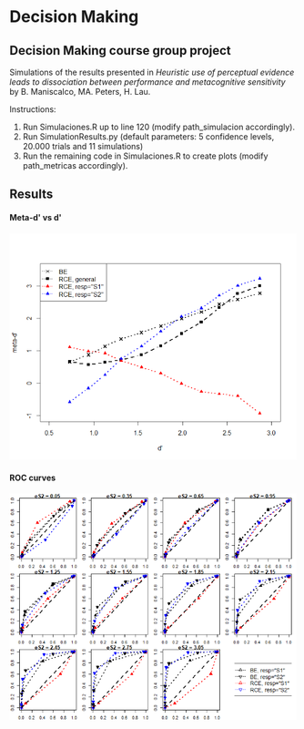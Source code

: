 # Decision Making
Decision Making course group project
-------------------------
Simulations of the results presented in *Heuristic use of perceptual evidence leads to dissociation between performance and metacognitive sensitivity* by B. Maniscalco, MA. Peters, H. Lau.

Instructions:
  1. Run Simulaciones.R up to line 120 (modify path_simulacion accordingly).
  2. Run SimulationResults.py (default parameters: 5 confidence levels, 20.000 trials and 11 simulations)
  3. Run the remaining code in Simulaciones.R to create plots (modify path_metricas accordingly).

## Results
#### Meta-d' vs d'
![Meta dp vs dp](Figuras/meta_dp_vs_dp.png?raw=true "Meta d' vs. d'")
#### ROC curves
![ROC curves](Figuras/curvas_roc_tipo_2.png?raw=true "ROC curves")
